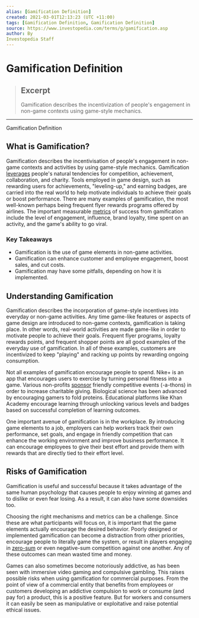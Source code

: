 ```yaml
---
alias: [Gamification Definition]
created: 2021-03-01T12:13:23 (UTC +11:00)
tags: [Gamification Definition, Gamification Definition]
source: https://www.investopedia.com/terms/g/gamification.asp
author: By
Investopedia Staff
---
```


# Gamification Definition

> ## Excerpt
> Gamification describes the incentivization of people's engagement in non-game contexts using game-style mechanics.

---

Gamification Definition
## What is Gamification?

Gamification describes the incentivisation of people's engagement in non-game contexts and activities by using game-style mechanics. Gamification [leverages](https://www.investopedia.com/terms/l/leverage.asp) people's natural tendencies for competition, achievement, collaboration, and charity. Tools employed in game design, such as rewarding users for achievements, "leveling-up," and earning badges, are carried into the real world to help motivate individuals to achieve their goals or boost performance. There are many examples of gamification, the most well-known perhaps being frequent flyer rewards programs offered by airlines. The important measurable [metrics](https://www.investopedia.com/terms/m/metrics.asp) of success from gamification include the level of engagement, influence, brand loyalty, time spent on an activity, and the game's ability to go viral.

### Key Takeaways

-   Gamification is the use of game elements in non-game activities.
-   Gamification can enhance customer and employee engagement, boost sales, and cut costs.
-   Gamification may have some pitfalls, depending on how it is implemented.

## Understanding Gamification

Gamification describes the incorporation of game-style incentives into everyday or non-game activities. Any time game-like features or aspects of game design are introduced to non-game contexts, gamification is taking place. In other words, real-world activities are made game-like in order to motivate people to achieve their goals. Frequent flyer programs, loyalty rewards points, and frequent shopper points are all good examples of the everyday use of gamification. In all of these examples, customers are incentivized to keep "playing" and racking up points by rewarding ongoing consumption.

Not all examples of gamification encourage people to spend. Nike+ is an app that encourages users to exercise by turning personal fitness into a game. Various non-profits [sponsor](https://www.investopedia.com/terms/s/sponsor.asp) friendly competitive events (-a-thons) in order to increase charitable giving. Biological science has been advanced by encouraging gamers to fold proteins. Educational platforms like Khan Academy encourage learning through unlocking various levels and badges based on successful completion of learning outcomes.

One important avenue of gamification is in the workplace. By introducing game elements to a job, employers can help workers track their own performance, set goals, and engage in friendly competition that can enhance the working environment and improve business performance. It can encourage employees to give their best effort and provide them with rewards that are directly tied to their effort level.

## Risks of Gamification

Gamification is useful and successful because it takes advantage of the same human psychology that causes people to enjoy winning at games and to dislike or even fear losing. As a result, it can also have some downsides too. 

Choosing the right mechanisms and metrics can be a challenge. Since these are what participants will focus on, it is important that the game elements actually encourage the desired behavior. Poorly designed or implemented gamification can become a distraction from other priorities, encourage people to literally game the system, or result in players engaging in [zero-sum](https://www.investopedia.com/terms/z/zero-sumgame.asp) or even negative-sum competition against one another. Any of these outcomes can mean wasted time and money.

Games can also sometimes become notoriously addictive, as has been seen with immersive video gaming and compulsive gambling. This raises possible risks when using gamification for commercial purposes. From the point of view of a commercial entity that benefits from employees or customers developing an addictive compulsion to work or consume (and pay for) a product, this is a positive feature. But for workers and consumers it can easily be seen as manipulative or exploitative and raise potential ethical issues.
